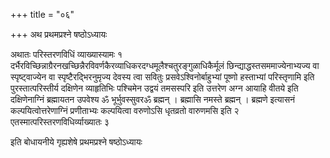 +++
title = "०६"

+++
अथ प्रथमप्रश्ने षष्ठोऽध्यायः

अथातः परिस्तरणविधिं व्याख्यास्यामः १
दर्भैरविच्छिन्नाग्रैरनखच्छिन्नैरविवर्णकैरव्याधिकरदग्धमूलैश्चतुरङ्गुळाधिकैर्मूलं
छिन्द्याद्धस्तसममाज्येनाभ्यज्य वा स्पृष्ट्वाज्येन वा
स्पृष्टैरद्भिरनुमृज्य देवस्य
त्वा सवितुः प्रसवेऽश्विनोर्बाहुभ्यां पूष्णो हस्ताभ्यां
परिस्तृणामि इति पुरस्तात्परिस्तीर्य दक्षिणेन
व्याहृतिभिः पश्चिमेन उद्वयं तमसस्परि इति उत्तरेण अग्न
आयाहि वीतये इति दक्षिणेनाग्निं ब्रह्मायतन उपवेश्य ॐ भूर्भुवस्सुवरॐ
ब्रह्मन् । ब्रह्मासि नमस्ते ब्रह्मन् । ब्रह्मणे इत्यासनं
कल्पयित्वोत्तरेणाग्निं प्रणीताभ्यः
कल्पयित्वा वरुणोऽसि धृतव्रतो वारुणमसि इति २
एतस्मात्परिस्तरणविधिर्व्याख्यातः ३   

इति बोधायनीये गृह्यशेषे प्रथमप्रश्ने षष्ठोऽध्यायः
